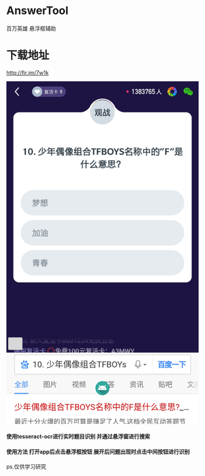 # AnswerTool
百万英雄 悬浮框辅助

# 下载地址
http://fir.im/7w1k

![image](https://github.com/ChinaLinda/AnswerTool/blob/master/sample.jpg)

#### 使用tesseract-ocr进行实时题目识别 并通过悬浮窗进行搜索
#### 使用方法 打开app后点击悬浮框按钮 展开后问题出现时点击中间按钮进行识别

ps.仅供学习研究
